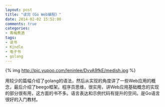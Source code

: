```yaml
---
layout: post
title: "读完《Go Web编程》"
date: 2014-02-02 15:52:00
comments: true
categories:
- 青梅煮酒
tags:
- 读书
- Kindle
- 电子书
- golang
---
```


{% img http://pic.yupoo.com/leninlee/DvvA9fkE/medish.jpg %}

用较少的篇幅介绍了golang的语法，然后从实现的角度讲了一些Web应用的概念，最后介绍了beego框架。程序员思维，很实用，讲Web应用基础概念的实现的部分很有用，这方面的书不多。语言表达和示例代码有提升的空间。是Go语言很好的入门教材。
